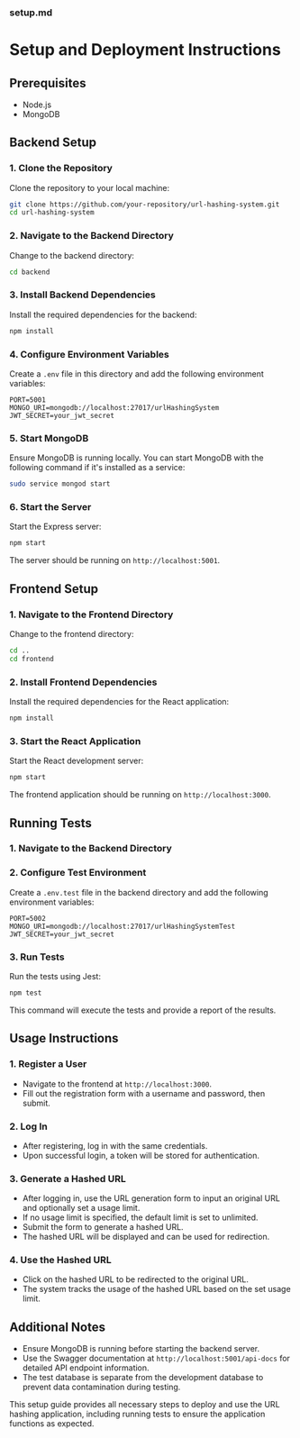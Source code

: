 ### setup.md

# Setup and Deployment Instructions

## Prerequisites

- Node.js
- MongoDB

## Backend Setup

### 1. Clone the Repository

Clone the repository to your local machine:
```bash
git clone https://github.com/your-repository/url-hashing-system.git
cd url-hashing-system
```

### 2. Navigate to the Backend Directory

Change to the backend directory:
```bash
cd backend
```

### 3. Install Backend Dependencies

Install the required dependencies for the backend:
```bash
npm install
```

### 4. Configure Environment Variables

Create a `.env` file in this directory and add the following environment variables:
```env
PORT=5001
MONGO_URI=mongodb://localhost:27017/urlHashingSystem
JWT_SECRET=your_jwt_secret
```

### 5. Start MongoDB

Ensure MongoDB is running locally. You can start MongoDB with the following command if it's installed as a service:
```bash
sudo service mongod start
```

### 6. Start the Server

Start the Express server:
```bash
npm start
```

The server should be running on `http://localhost:5001`.

## Frontend Setup

### 1. Navigate to the Frontend Directory

Change to the frontend directory:
```bash
cd ..
cd frontend
```

### 2. Install Frontend Dependencies

Install the required dependencies for the React application:
```bash
npm install
```

### 3. Start the React Application

Start the React development server:
```bash
npm start
```

The frontend application should be running on `http://localhost:3000`.

## Running Tests

### 1. Navigate to the Backend Directory

### 2. Configure Test Environment

Create a `.env.test` file in the backend directory and add the following environment variables:
```env
PORT=5002
MONGO_URI=mongodb://localhost:27017/urlHashingSystemTest
JWT_SECRET=your_jwt_secret
```

### 3. Run Tests

Run the tests using Jest:
```bash
npm test
```

This command will execute the tests and provide a report of the results.

## Usage Instructions

### 1. Register a User

- Navigate to the frontend at `http://localhost:3000`.
- Fill out the registration form with a username and password, then submit.

### 2. Log In

- After registering, log in with the same credentials.
- Upon successful login, a token will be stored for authentication.

### 3. Generate a Hashed URL

- After logging in, use the URL generation form to input an original URL and optionally set a usage limit.
- If no usage limit is specified, the default limit is set to unlimited.
- Submit the form to generate a hashed URL.
- The hashed URL will be displayed and can be used for redirection.

### 4. Use the Hashed URL

- Click on the hashed URL to be redirected to the original URL.
- The system tracks the usage of the hashed URL based on the set usage limit.

## Additional Notes

- Ensure MongoDB is running before starting the backend server.
- Use the Swagger documentation at `http://localhost:5001/api-docs` for detailed API endpoint information.
- The test database is separate from the development database to prevent data contamination during testing.

This setup guide provides all necessary steps to deploy and use the URL hashing application, including running tests to ensure the application functions as expected.